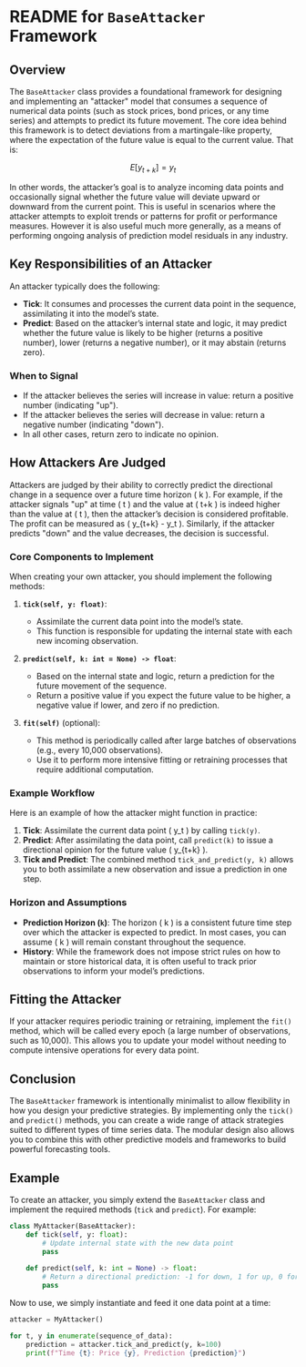 


# README for `BaseAttacker` Framework

## Overview

The `BaseAttacker` class provides a foundational framework for designing and implementing an "attacker" model that consumes a sequence of numerical data points (such as stock prices, bond prices, or any time series) and attempts to predict its future movement. The core idea behind this framework is to detect deviations from a martingale-like property, where the expectation of the future value is equal to the current value. That is:

 $$ E[y_{t+k}] = y_t $$

In other words, the attacker’s goal is to analyze incoming data points and occasionally signal whether the future value will deviate upward or downward from the current point. This is useful in scenarios where the attacker attempts to exploit trends or patterns for profit or performance measures. However it is also useful much more generally, as a means of performing ongoing analysis of prediction model residuals in any industry. 

## Key Responsibilities of an Attacker

An attacker typically does the following:
- **Tick**: It consumes and processes the current data point in the sequence, assimilating it into the model’s state.
- **Predict**: Based on the attacker’s internal state and logic, it may predict whether the future value is likely to be higher (returns a positive number), lower (returns a negative number), or it may abstain (returns zero).
  
### When to Signal
- If the attacker believes the series will increase in value: return a positive number (indicating "up").
- If the attacker believes the series will decrease in value: return a negative number (indicating "down").
- In all other cases, return zero to indicate no opinion.

## How Attackers Are Judged

Attackers are judged by their ability to correctly predict the directional change in a sequence over a future time horizon \( k \). For example, if the attacker signals "up" at time \( t \) and the value at \( t+k \) is indeed higher than the value at \( t \), then the attacker’s decision is considered profitable. The profit can be measured as \( y_{t+k} - y_t \). Similarly, if the attacker predicts "down" and the value decreases, the decision is successful.

### Core Components to Implement
When creating your own attacker, you should implement the following methods:

1. **`tick(self, y: float)`**:
    - Assimilate the current data point into the model’s state.
    - This function is responsible for updating the internal state with each new incoming observation.

2. **`predict(self, k: int = None) -> float`**:
    - Based on the internal state and logic, return a prediction for the future movement of the sequence.
    - Return a positive value if you expect the future value to be higher, a negative value if lower, and zero if no prediction.

3. **`fit(self)`** (optional):
    - This method is periodically called after large batches of observations (e.g., every 10,000 observations).
    - Use it to perform more intensive fitting or retraining processes that require additional computation.

### Example Workflow

Here is an example of how the attacker might function in practice:

1. **Tick**: Assimilate the current data point \( y_t \) by calling `tick(y)`.
2. **Predict**: After assimilating the data point, call `predict(k)` to issue a directional opinion for the future value \( y_{t+k} \).
3. **Tick and Predict**: The combined method `tick_and_predict(y, k)` allows you to both assimilate a new observation and issue a prediction in one step.

### Horizon and Assumptions

- **Prediction Horizon (`k`)**: The horizon \( k \) is a consistent future time step over which the attacker is expected to predict. In most cases, you can assume \( k \) will remain constant throughout the sequence.
- **History**: While the framework does not impose strict rules on how to maintain or store historical data, it is often useful to track prior observations to inform your model’s predictions.


## Fitting the Attacker
If your attacker requires periodic training or retraining, implement the `fit()` method, which will be called every epoch (a large number of observations, such as 10,000). This allows you to update your model without needing to compute intensive operations for every data point.

## Conclusion
The `BaseAttacker` framework is intentionally minimalist to allow flexibility in how you design your predictive strategies. By implementing only the `tick()` and `predict()` methods, you can create a wide range of attack strategies suited to different types of time series data. The modular design also allows you to combine this with other predictive models and frameworks to build powerful forecasting tools.


## Example 

To create an attacker, you simply extend the `BaseAttacker` class and implement the required methods (`tick` and `predict`). For example:

```python
class MyAttacker(BaseAttacker):
    def tick(self, y: float):
        # Update internal state with the new data point
        pass
    
    def predict(self, k: int = None) -> float:
        # Return a directional prediction: -1 for down, 1 for up, 0 for no opinion
        pass
```

Now to use, we simply instantiate and feed it one data point at a time:

```python
attacker = MyAttacker()

for t, y in enumerate(sequence_of_data):
    prediction = attacker.tick_and_predict(y, k=100)
    print(f"Time {t}: Price {y}, Prediction {prediction}")
```



